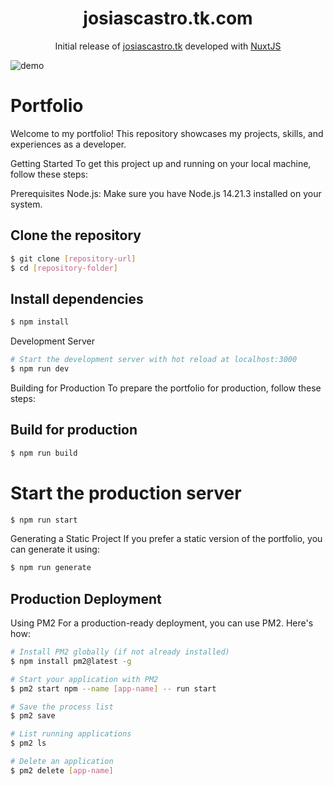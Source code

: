 <h1 align="center">
  josiascastro.tk.com
</h1>
<p align="center">
  Initial release of <a href="https://josiascastro.tk" target="_blank">josiascastro.tk</a> developed with <a href="https://nuxtjs.org/" target="_blank">NuxtJS</a></a>
</p>

![demo](https://raw.githubusercontent.com/iJosiasCastro/portfolio/main/demo/josiascastro.tk_en.png)

# Portfolio
Welcome to my portfolio! This repository showcases my projects, skills, and experiences as a developer.

Getting Started
To get this project up and running on your local machine, follow these steps:

Prerequisites
Node.js: Make sure you have Node.js 14.21.3 installed on your system.

## Clone the repository
```bash
$ git clone [repository-url]
$ cd [repository-folder]
```
## Install dependencies
```bash
$ npm install
```
Development Server

```bash
# Start the development server with hot reload at localhost:3000
$ npm run dev
```
Building for Production
To prepare the portfolio for production, follow these steps:

## Build for production
```bash
$ npm run build
```
# Start the production server
```bash
$ npm run start
```
Generating a Static Project
If you prefer a static version of the portfolio, you can generate it using:

```bash
$ npm run generate
```

## Production Deployment
Using PM2
For a production-ready deployment, you can use PM2. Here's how:
```bash
# Install PM2 globally (if not already installed)
$ npm install pm2@latest -g

# Start your application with PM2
$ pm2 start npm --name [app-name] -- run start

# Save the process list
$ pm2 save

# List running applications
$ pm2 ls

# Delete an application
$ pm2 delete [app-name]
```